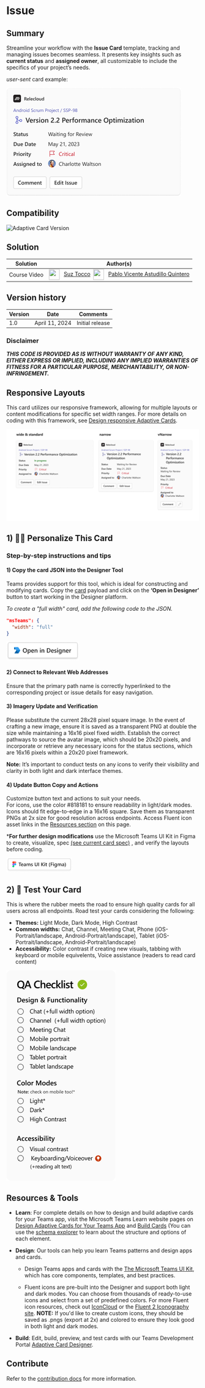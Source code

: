 # Issue

## Summary

Streamline your workflow with the <b>Issue Card</b> template, tracking and managing issues becomes seamless. It presents key insights such as <b>current status</b> and <b>assigned owner</b>, all customizable to include the specifics of your project’s needs.

_user-sent_ card example:

![picture alt](assets/issue_card.png)

## Compatibility

![Adaptive Card Version](https://img.shields.io/badge/Adaptive%20Card%20Version-1.5-green.svg)

## Solution

Solution|Author(s)
--------|---------
Course Video | <a href="https://github.com/SuzanneTocco"><img align="center" width="28" height="28" src="https://wsrv.nl/?url=https://avatars.githubusercontent.com/u/149005128?v=4&w=36&h=36&fit=cover&mask=circle"></a> &nbsp; [Suz Tocco](https://github.com/SuzanneTocco) &nbsp;<a href="https://github.com/pabloas-ms"><img align="center" width="28" height="28" src="https://wsrv.nl/?url=https://avatars.githubusercontent.com/u/160079710?v=4&w=36&h=36&fit=cover&mask=circle"></a> &nbsp; [Pablo Vicente Astudillo Quintero](https://github.com/pabloas-ms) | Microsoft  

## Version history

Version|Date|Comments
-------|----|--------
1.0| April 11, 2024 | Initial release

### Disclaimer

_**THIS CODE IS PROVIDED _AS IS_ WITHOUT WARRANTY OF ANY KIND, EITHER EXPRESS OR IMPLIED, INCLUDING ANY IMPLIED WARRANTIES OF FITNESS FOR A PARTICULAR PURPOSE, MERCHANTABILITY, OR NON-INFRINGEMENT.**_

## Responsive Layouts

This card utilizes our responsive framework, allowing for multiple layouts or content modifications for specific set width ranges. For more details on coding with this framework, see <a href="https://learn.microsoft.com/en-us/microsoftteams/platform/task-modules-and-cards/cards/cards-format?tabs=adaptive-md%2Cdesktop%2Cconnector-html#adaptive-card-responsive-layout">Design responsive Adaptive Cards</a>.

![picture of the extension in action](assets/card_variations.png)

<!--
## Inspiration Gallery

Below you'll find a few alternative expressions of the card.

![COMING SOON!](assets/inspiration.png)
<br> <br>
-->

## 1) 👩‍🎨 Personalize This Card

### Step-by-step instructions and tips

#### 1) Copy the card JSON into the Designer Tool

Teams provides support for this tool, which is ideal for constructing and modifying cards. Copy the [card](card.json) payload and click on the <b>‘Open in Designer’</b> button to start working in the Designer platform.

_To create a "full width" card, add the following code to the JSON._ <br>

```json
"msTeams": {
  "width": "full"
}
```

<a href="https://dev.teams.microsoft.com/cards/new" target="_blank">
  <img src="../../assets/open_designer_button.png" width="190" alt="Open in Adaptive Card Designer" />
</a>

 <br>

#### 2) Connect to Relevant Web Addresses

Ensure that the primary path name is correctly hyperlinked to the corresponding project or issue details for easy navigation.

#### 3) Imagery Update and Verification

Please substitute the current 28x28 pixel square image. In the event of crafting a new image, ensure it is saved as a transparent PNG at double the size while maintaining a 16x16 pixel fixed width. Establish the correct pathways to source the avatar image, which should be 20x20 pixels, and incorporate or retrieve any necessary icons for the status sections, which are 16x16 pixels within a 20x20 pixel framework.

<b>Note:</b> It’s important to conduct tests on any icons to verify their visibility and clarity in both light and dark interface themes.

#### 4) Update Button Copy and Actions

Customize button text and actions to suit your needs. <br>
For icons, use the color #818181 to ensure readability in light/dark modes. Icons should fit edge-to-edge in a 16x16 square. Save them as transparent PNGs at 2x size for good resolution across endpoints. Access Fluent icon asset links in the [Resources section](#resources--tools) on this page.

 ***For further design modifications** use the Microsoft Teams UI Kit in Figma to create, visualize, spec <a href="assets/issueCard_spec.png">(see current card spec)</a> , and verify the layouts before coding.<br />

<a href="https://www.figma.com/community/file/916836509871353159">
<img src="../../assets/teams_ui_kit_button.png" width="172" alt="Get the Microsoft Teams UI Kit" />
</a>
<br>

## 2) 🚗 Test Your Card

This is where the rubber meets the road to ensure high quality cards for all users across all endpoints. Road test your cards considering the following:

* <b>Themes:</b> Light Mode, Dark Mode, High Contrast
* <b>Common widths:</b> Chat, Channel, Meeting Chat, Phone (iOS- Portrait/landscape, Android-Portrait/landscape), Tablet (iOS- Portrait/landscape, Android-Portrait/landscape)
* <b>Accessibility:</b> Color contrast if creating new visuals, tabbing with keyboard or mobile equivelents, Voice assistance (readers to read card content)

<img src="../../assets/QAChecklist.png" alt="Open in Adaptive Card Designer" />

## Resources & Tools ##

* **Learn**: For complete details on how to design and build adaptive cards for your Teams app, visit the Microsoft Teams Learn website pages on  [Design Adaptive Cards for Your Teams App](https://learn.microsoft.com/en-us/microsoftteams/platform/task-modules-and-cards/cards/design-effective-cards?tabs=design) and [Build Cards](https://learn.microsoft.com/en-us/microsoftteams/platform/task-modules-and-cards/what-are-cards) (You can use the [schema explorer](https://adaptivecards.io/explorer/) to learn about the structure and options of each element.

* **Design**: Our tools can help you learn Teams patterns and design apps and cards.

  * Design Teams apps and cards with the [The Microsoft Teams UI Kit](https://www.figma.com/community/file/916836509871353159), which has core components, templates, and best practices.
 
  * Fluent icons are pre-built into the Designer and support both light and dark modes. You can choose from thousands of ready-to-use icons and select from a set of predefined colors. For more Fluent icon resources, check out [IconCloud](https://iconcloud.design/browse/Fluent%20System%20Library/Fluent%20Regular) or the [Fluent 2 Iconography site](https://fluent2.microsoft.design/iconography). <B>NOTE:</B> If you'd like to create custom icons, they should be saved as .pngs (export at 2x) and colored to ensure they look good in both light and dark modes.

* **Build**: Edit, build, preview, and test cards with our Teams Development Portal [Adaptive Card Designer](https://dev.teams.microsoft.com/cards).

</p>

## Contribute ##

Refer to the [contribution docs](/CONTRIBUTE.md) for more information.
